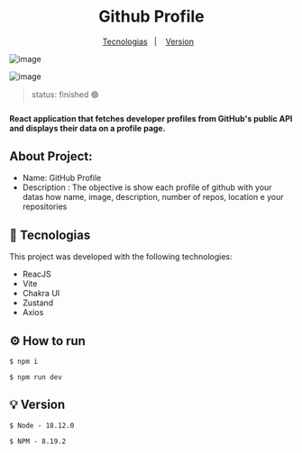 <h1 align="center">Github Profile</h1>

<p align="center">
  <a href="#-tecnologias">Tecnologias</a>&nbsp;&nbsp;&nbsp;|&nbsp;&nbsp;&nbsp;
  <a href="#-version">Version</a>&nbsp;&nbsp;&nbsp;
</p>

![image](https://user-images.githubusercontent.com/100092279/217892242-658caf5a-6f93-42d7-853c-62092bf7f6e1.png)

![image](https://user-images.githubusercontent.com/100092279/217890772-9248f9c0-590e-4e67-95ec-05bab1ad4dca.png)

> status: finished 🟢

#### React application that fetches developer profiles from GitHub's public API and displays their data on a profile page.


## About Project: 

+ Name: GitHub Profile
+ Description : The objective is show each profile of github with your datas how name, image, description, number of repos, location e your repositories


## 🚀 Tecnologias

This project was developed with the following technologies:

- ReacJS
- Vite
- Chakra UI
- Zustand
- Axios

## ⚙️ How to run

```
$ npm i 

$ npm run dev

```

## 💡 Version 

```
$ Node - 18.12.0

$ NPM - 8.19.2

```
